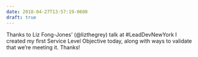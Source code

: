 ```yaml
---
date: 2018-04-27T13:57:19-0600
draft: true
---
```




Thanks to Liz Fong-Jones’ (@lizthegrey) talk at #LeadDevNewYork I created my first Service Level Objective today, along with ways to validate that we’re meeting it. Thanks!



